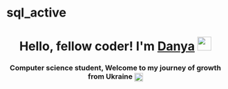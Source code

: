 # sql_active
<h1 align="center">Hello, fellow coder! I'm <a href="https://daniilshat.ru/" target="_blank">Danya</a> 
<img src="https://github.com/blackcater/blackcater/raw/main/images/Hi.gif" height="32"/></h1>
<h3 align="center">Computer science student, Welcome to my journey of growth from Ukraine <img src="https://flagcdn.com/ua.svg" alt="Ukraine" style="height:20px; vertical-align:middle;" />
